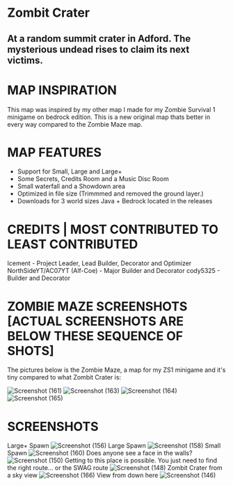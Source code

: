 # Zombit Crater
## At a random summit crater in Adford. The mysterious undead rises to claim its next victims.

# MAP INSPIRATION
This map was inspired by my other map I made for my Zombie Survival 1 minigame on bedrock edition. This is a new original map thats better in every way compared to the Zombie Maze map. 

# MAP FEATURES
- Support for Small, Large and Large+
- Some Secrets, Credits Room and a Music Disc Room
- Small waterfall and a Showdown area
- Optimized in file size (Trimmmed and removed the ground layer.)
- Downloads for 3 world sizes Java + Bedrock located in the releases

# CREDITS | MOST CONTRIBUTED TO LEAST CONTRIBUTED
Icement - Project Leader, Lead Builder, Decorator and Optimizer
NorthSideYT/AC07YT (Alf-Coe) - Major Builder and Decorator
cody5325 - Builder and Decorator

# ZOMBIE MAZE SCREENSHOTS [ACTUAL SCREENSHOTS ARE BELOW THESE SEQUENCE OF SHOTS]
The pictures below is the Zombie Maze, a map for my ZS1 minigame and it's tiny compared to what Zombit Crater is:

![Screenshot (161)](https://github.com/Trunkis/Zombit-Crater-LEB/assets/121296120/a09196ed-c35d-4bf0-a682-1f28b078c5e4)
![Screenshot (163)](https://github.com/Trunkis/Zombit-Crater-LEB/assets/121296120/68b0b0f5-ef99-4841-89f7-8a2a2824e188)
![Screenshot (164)](https://github.com/Trunkis/Zombit-Crater-LEB/assets/121296120/efd0277a-3eab-42d8-821e-97c1e7833b2b)
![Screenshot (165)](https://github.com/Trunkis/Zombit-Crater-LEB/assets/121296120/e032456b-7f3b-455a-be7e-5e0b859c3dec)

# SCREENSHOTS

Large+ Spawn
![Screenshot (156)](https://github.com/Trunkis/Zombit-Crater-LEB/assets/121296120/367c8224-6fb3-4640-b807-7f1611a45653)
Large Spawn
![Screenshot (158)](https://github.com/Trunkis/Zombit-Crater-LEB/assets/121296120/f0744f5c-0a82-4f1b-97d2-a6b7691d9531)
Small Spawn
![Screenshot (160)](https://github.com/Trunkis/Zombit-Crater-LEB/assets/121296120/a5d22b21-670a-4417-b999-b6cbc1385ced)
Does anyone see a face in the walls?
![Screenshot (150)](https://github.com/Trunkis/Zombit-Crater-LEB/assets/121296120/aa4166c8-b1c0-4c26-921d-a32761d2457a)
Getting to this place is possible. You just need to find the right route... or the SWAG route
![Screenshot (148)](https://github.com/Trunkis/Zombit-Crater-LEB/assets/121296120/46689050-81a9-4e2b-bc93-27cfc5592a07)
Zombit Crater from a sky view
![Screenshot (166)](https://github.com/Trunkis/Zombit-Crater-LEB/assets/121296120/1b16877c-15bb-42ce-a87a-a4a37aa108c2)
View from down here
![Screenshot (146)](https://github.com/Trunkis/Zombit-Crater-LEB/assets/121296120/bef45799-7055-4330-97f9-a9320c38b97e)
